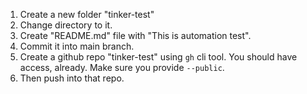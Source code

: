 1. Create a new folder "tinker-test"
2. Change directory to it.
3. Create "README.md" file with "This is automation test".
4. Commit it into main branch.
5. Create a github repo "tinker-test" using `gh` cli tool. You should have access, already. Make sure you provide `--public`.
6. Then push into that repo.